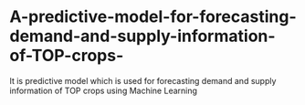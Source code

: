 # A-predictive-model-for-forecasting-demand-and-supply-information-of-TOP-crops-
It is predictive model which is used for forecasting demand and supply information of TOP crops using Machine Learning
